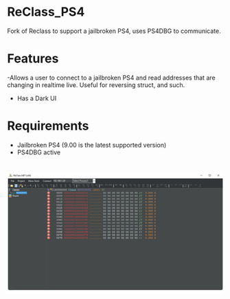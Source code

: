 # ReClass_PS4
Fork of Reclass to support a jailbroken PS4, uses PS4DBG to communicate.

# Features
-Allows a user to connect to a jailbroken PS4 and read addresses that are changing in realtime live. Useful for reversing struct, and such.
- Has a Dark UI

# Requirements
- Jailbroken PS4 (9.00 is the latest supported version)
- PS4DBG active

#
![](https://github.com/ujicos/ReClass_PS4//blob/main/preview.png?raw=true)
